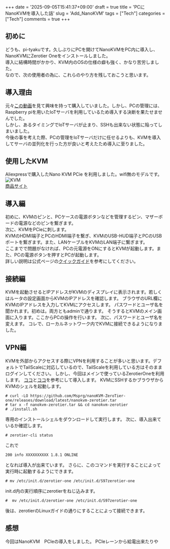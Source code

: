 +++
date = '2025-09-05T15:41:37+09:00'
draft = true
title = 'PCにNanoKVMを導入した話'
slug = 'Add_NanoKVM'
tags = ["Tech"]
categories = ["Tech"]
comments = true
+++
## 初めに
どうも、pi-tyakuです。久しぶりにPCを開けてNanoKVMをPC内に導入し、NanoKVMにZerotier Oneをインストールしました。<br>
導入に結構時間がかかり、KVM内のOSの仕様の癖も強く、かなり苦労しました。<br>
なので、次の使用者の為に、これらのやり方を残しておこうと思います。
## 導入理由
元々[この動画](https://www.youtube.com/watch?v=5p9bfWYjdgE&t=298s&pp=ygUDS1ZN0gcJCbIJAYcqIYzv)を見て興味を持って購入していました。しかし、PCの管理には、Raspberry piを用いたIoTサーバを利用しているため導入する決断を果たせませんでした。<br>
しかし、あるタイミングでIoTサーバが止まり、SSHも出来ない状態に陥ってしまいました。<br>
今後の事を考えた際、PCの管理をIoTサーバだけに任せるよりも、KVMを導入してサーバの並列化を行った方が良いと考えたため導入に至りました。<br>
## 使用したKVM
Aliexpressで購入したNano KVM PCie を利用しました。wifi無のモデルです。<br>
![KVM](https://ae-pic-a1.aliexpress-media.com/kf/S1c250f0b1d2c46669b3cdb4c6fb194a41.jpg_220x220q75.jpg_.avif)<br>
[商品サイト](https://ja.aliexpress.com/item/1005008285472731.html?spm=a2g0o.order_list.order_list_main.5.6e20585aD51Czh&gatewayAdapt=glo2jpn)
## 導入編
初めに、KVMのピンと、PCケースの電源ボタンなどを管理するピン、マザーボードの電源などのピンを繋ぎます。<br>
次に、KVMをPCieに刺します。<br>
KVMのHDMI端子とPCのHDMI端子を繋ぎ、KVMのUSB-HUD端子とPCのUSBポートを繋ぎます。また、LANケーブルをKVMのLAN端子に繋ぎます。<br>
ここまでで問題がなければ、PCの元電源をONにするとKVMが起動します。また、PCの電源ボタンを押すとPCが起動します。<br>
詳しい説明は公式ページの[クイックガイド](https://wiki.sipeed.com/hardware/en/kvm/NanoKVM_PCIe/quick_start.html)を参考にしてください。
## 接続編
KVMを起動させるとIPアドレスがKVMのディスプレイに表示されます。若しくはルータの設定画面からKVMのIPアドレスを確認します。
ブラウザのURL欄にKVMのIPアドレスを入力してKVMにアクセスします。
パスワードとユーザ名を聞かれます。初めは。両方ともadminで通ります。
そうするとKVMのメイン画面に入ります。ここからPCの操作を行います。
次に、パスワードとユーザ名を変えます。
コレで、ローカルネットワーク内でKVMに接続できるようになりました。

## VPN編
KVMを外部からアクセスする際にVPNを利用することが多いと思います。デフォルトでTailScaleに対応しているので、TailScaleを利用している方はそのままログインしてください。
しかし、今回はメインで使っているZerotierOneを利用します。
[ココ](https://github.com/sipeed/NanoKVM/issues/79)と[ココ](https://github.com/Msprg/nanoKVM-ZeroTier-one)を参考にして導入します。
KVMにSSHするかブラウザからKVMのシェルを起動します。

```shell
# curl -LO https://github.com/Msprg/nanoKVM-ZeroTier-one/releases/download/latest/nanokvm-zerotier.tar
# tar x -f nanokvm-zerotier.tar && cd nanokvm-zerotier
# ./install.sh
```

専用のインストールシェルをダウンロードして実行します。
次に、導入出来ているか確認します。

```shell
# zerotier-cli status
```
これで

```shell
200 info XXXXXXXXXX 1.8.1 ONLINE
```

となれば導入が出来ています。
さらに、このコマンドを実行することによって実行時に起動するようにできます。
```shell
# mv /etc/init.d/zerotier-one /etc/init.d/S97zerotier-one
```

init.d内の実行順序にzerotierをねじ込みます。
```shell
#  mv /etc/init.d/zerotier-one /etc/init.d/S97zerotier-one
```
後は、zerotierのLinuxガイドの通りにすることによって接続できます。

## 感想
今回はNanoKVM　PCIeの導入をしました。
PCIeレーンから給電出来たりや
